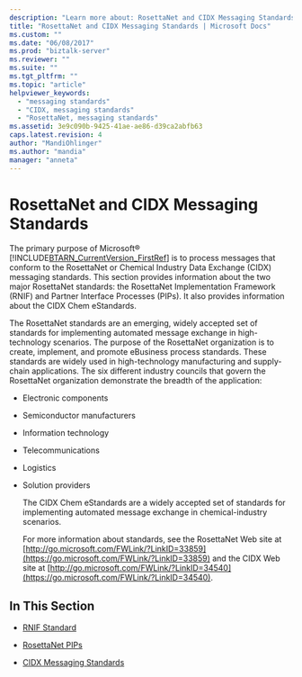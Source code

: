 ```yaml
---
description: "Learn more about: RosettaNet and CIDX Messaging Standards"
title: "RosettaNet and CIDX Messaging Standards | Microsoft Docs"
ms.custom: ""
ms.date: "06/08/2017"
ms.prod: "biztalk-server"
ms.reviewer: ""
ms.suite: ""
ms.tgt_pltfrm: ""
ms.topic: "article"
helpviewer_keywords:
  - "messaging standards"
  - "CIDX, messaging standards"
  - "RosettaNet, messaging standards"
ms.assetid: 3e9c090b-9425-41ae-ae86-d39ca2abfb63
caps.latest.revision: 4
author: "MandiOhlinger"
ms.author: "mandia"
manager: "anneta"
---
```

# RosettaNet and CIDX Messaging Standards
The primary purpose of Microsoft® [!INCLUDE[BTARN_CurrentVersion_FirstRef](../../includes/btarn-currentversion-firstref-md.md)] is to process messages that conform to the RosettaNet or Chemical Industry Data Exchange (CIDX) messaging standards. This section provides information about the two major RosettaNet standards: the RosettaNet Implementation Framework (RNIF) and Partner Interface Processes (PIPs). It also provides information about the CIDX Chem eStandards.

 The RosettaNet standards are an emerging, widely accepted set of standards for implementing automated message exchange in high-technology scenarios. The purpose of the RosettaNet organization is to create, implement, and promote eBusiness process standards. These standards are widely used in high-technology manufacturing and supply-chain applications. The six different industry councils that govern the RosettaNet organization demonstrate the breadth of the application:

- Electronic components

- Semiconductor manufacturers

- Information technology

- Telecommunications

- Logistics

- Solution providers

  The CIDX Chem eStandards are a widely accepted set of standards for implementing automated message exchange in chemical-industry scenarios.

  For more information about standards, see the RosettaNet Web site at [http://go.microsoft.com/FWLink/?LinkID=33859](https://go.microsoft.com/FWLink/?LinkID=33859) and the CIDX Web site at [http://go.microsoft.com/FWLink/?LinkID=34540](https://go.microsoft.com/FWLink/?LinkID=34540).

## In This Section

-   [RNIF Standard](../../adapters-and-accelerators/accelerator-rosettanet/rnif-standard.md)

-   [RosettaNet PIPs](../../adapters-and-accelerators/accelerator-rosettanet/rosettanet-pips.md)

-   [CIDX Messaging Standards](../../adapters-and-accelerators/accelerator-rosettanet/cidx-messaging-standards.md)
